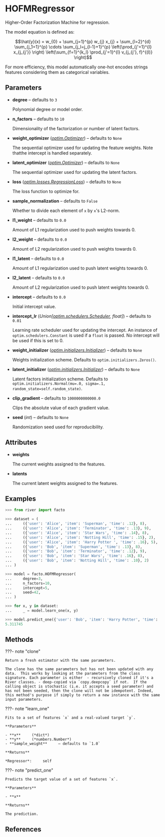 # HOFMRegressor

Higher-Order Factorization Machine for regression.

The model equation is defined as: 

$$\hat{y}(x) = w_{0} + \sum_{j=1}^{p} w_{j} x_{j}  + \sum_{l=2}^{d} \sum_{j_1=1}^{p} \cdots \sum_{j_l=j_{l-1}+1}^{p} \left(\prod_{j'=1}^{l} x_{j_{j'}} \right) \left(\sum_{f=1}^{k_l} \prod_{j'=1}^{l} v_{j_{j'}, f}^{(l)} \right)$$ 

For more efficiency, this model automatically one-hot encodes strings features considering them as categorical variables.

## Parameters

- **degree** – defaults to `3`

    Polynomial degree or model order.

- **n_factors** – defaults to `10`

    Dimensionality of the factorization or number of latent factors.

- **weight_optimizer** (*[optim.Optimizer](../../optim/Optimizer)*) – defaults to `None`

    The sequential optimizer used for updating the feature weights. Note thatthe intercept is handled separately.

- **latent_optimizer** (*[optim.Optimizer](../../optim/Optimizer)*) – defaults to `None`

    The sequential optimizer used for updating the latent factors.

- **loss** (*[optim.losses.RegressionLoss](../../optim/losses/RegressionLoss)*) – defaults to `None`

    The loss function to optimize for.

- **sample_normalization** – defaults to `False`

    Whether to divide each element of `x` by `x`'s L2-norm.

- **l1_weight** – defaults to `0.0`

    Amount of L1 regularization used to push weights towards 0.

- **l2_weight** – defaults to `0.0`

    Amount of L2 regularization used to push weights towards 0.

- **l1_latent** – defaults to `0.0`

    Amount of L1 regularization used to push latent weights towards 0.

- **l2_latent** – defaults to `0.0`

    Amount of L2 regularization used to push latent weights towards 0.

- **intercept** – defaults to `0.0`

    Initial intercept value.

- **intercept_lr** (*Union[[optim.schedulers.Scheduler](../../optim/schedulers/Scheduler), float]*) – defaults to `0.01`

    Learning rate scheduler used for updating the intercept. An instance of `optim.schedulers.Constant` is used if a `float` is passed. No intercept will be used if this is set to 0.

- **weight_initializer** (*[optim.initializers.Initializer](../../optim/initializers/Initializer)*) – defaults to `None`

    Weights initialization scheme. Defaults to `optim.initializers.Zeros()`.

- **latent_initializer** (*[optim.initializers.Initializer](../../optim/initializers/Initializer)*) – defaults to `None`

    Latent factors initialization scheme. Defaults to `optim.initializers.Normal(mu=.0, sigma=.1, random_state=self.random_state)`.

- **clip_gradient** – defaults to `1000000000000.0`

    Clips the absolute value of each gradient value.

- **seed** (*int*) – defaults to `None`

    Randomization seed used for reproducibility.


## Attributes

- **weights**

    The current weights assigned to the features.

- **latents**

    The current latent weights assigned to the features.


## Examples

```python
>>> from river import facto

>>> dataset = (
...     ({'user': 'Alice', 'item': 'Superman', 'time': .12}, 8),
...     ({'user': 'Alice', 'item': 'Terminator', 'time': .13}, 9),
...     ({'user': 'Alice', 'item': 'Star Wars', 'time': .14}, 8),
...     ({'user': 'Alice', 'item': 'Notting Hill', 'time': .15}, 2),
...     ({'user': 'Alice', 'item': 'Harry Potter ', 'time': .16}, 5),
...     ({'user': 'Bob', 'item': 'Superman', 'time': .13}, 8),
...     ({'user': 'Bob', 'item': 'Terminator', 'time': .12}, 9),
...     ({'user': 'Bob', 'item': 'Star Wars', 'time': .16}, 8),
...     ({'user': 'Bob', 'item': 'Notting Hill', 'time': .10}, 2)
... )

>>> model = facto.HOFMRegressor(
...     degree=3,
...     n_factors=10,
...     intercept=5,
...     seed=42,
... )

>>> for x, y in dataset:
...     _ = model.learn_one(x, y)

>>> model.predict_one({'user': 'Bob', 'item': 'Harry Potter', 'time': .14})
5.311745
```

## Methods

???- note "clone"

    Return a fresh estimator with the same parameters.

    The clone has the same parameters but has not been updated with any data.  This works by looking at the parameters from the class signature. Each parameter is either  - recursively cloned if it's a River classes. - deep-copied via `copy.deepcopy` if not.  If the calling object is stochastic (i.e. it accepts a seed parameter) and has not been seeded, then the clone will not be idempotent. Indeed, this method's purpose if simply to return a new instance with the same input parameters.

    
???- note "learn_one"

    Fits to a set of features `x` and a real-valued target `y`.

    **Parameters**

    - **x**     (*dict*)    
    - **y**     (*numbers.Number*)    
    - **sample_weight**     – defaults to `1.0`    
    
    **Returns**

    *Regressor*:     self
    
???- note "predict_one"

    Predicts the target value of a set of features `x`.

    **Parameters**

    - **x**    
    
    **Returns**

    The prediction.
    
## References

[^1]: [Rendle, S., 2010, December. Factorization machines. In 2010 IEEE International Conference on Data Mining (pp. 995-1000). IEEE.](https://www.csie.ntu.edu.tw/~b97053/paper/Rendle2010FM.pdf)

